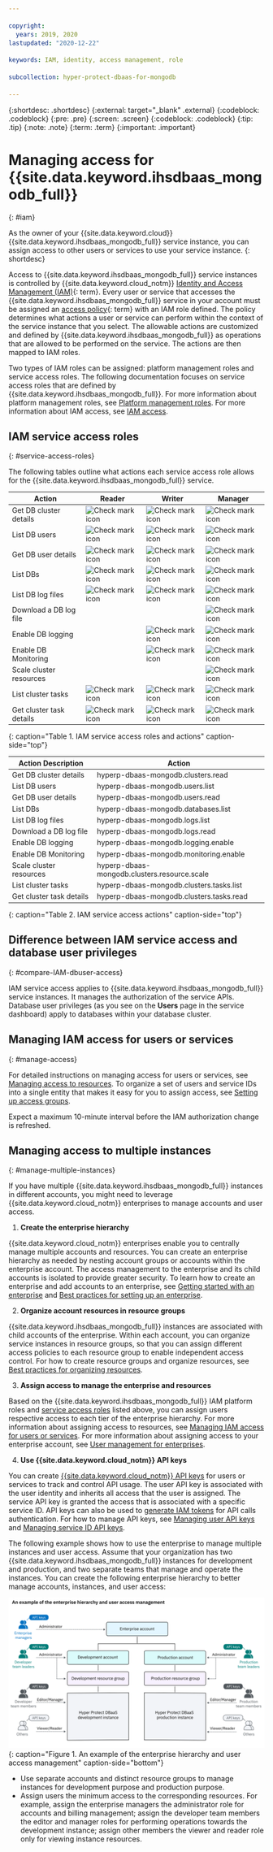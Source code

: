 ```yaml
---

copyright:
  years: 2019, 2020
lastupdated: "2020-12-22"

keywords: IAM, identity, access management, role

subcollection: hyper-protect-dbaas-for-mongodb

---
```


{:shortdesc: .shortdesc}
{:external: target="_blank" .external}
{:codeblock: .codeblock}
{:pre: .pre}
{:screen: .screen}
{:codeblock: .codeblock}
{:tip: .tip}
{:note: .note}
{:term: .term}
{:important: .important}

# Managing access for {{site.data.keyword.ihsdbaas_mongodb_full}}
{: #iam}

As the owner of your {{site.data.keyword.cloud}} {{site.data.keyword.ihsdbaas_mongodb_full}} service instance, you can assign access to other users or services to use your service instance.
{: shortdesc}

Access to {{site.data.keyword.ihsdbaas_mongodb_full}} service instances is controlled by {{site.data.keyword.cloud_notm}} [Identity and Access Management (IAM)](#x7547040){: term}. Every user or service that accesses the {{site.data.keyword.ihsdbaas_mongodb_full}} service in your account must be assigned an [access policy](#x2853407){: term} with an IAM role defined. The policy determines what actions a user or service can perform within the context of the service instance that you select. The allowable actions are customized and defined by {{site.data.keyword.ihsdbaas_mongodb_full}} as operations that are allowed to be performed on the service. The actions are then mapped to IAM roles.

Two types of IAM roles can be assigned: platform management roles and service access roles. The following documentation focuses on service access roles that are defined by {{site.data.keyword.ihsdbaas_mongodb_full}}. For more information about platform management roles, see [Platform management roles](/docs/account?topic=account-userroles#platformroles). For more information about IAM access, see [IAM access](/docs/account?topic=account-userroles).

## IAM service access roles
{: #service-access-roles}

The following tables outline what actions each service access role allows for the {{site.data.keyword.ihsdbaas_mongodb_full}} service.

| Action | Reader | Writer | Manager |
|-----|-----|-----|----|
| Get DB cluster details | ![Check mark icon](../icons/checkmark-icon.svg) | ![Check mark icon](../icons/checkmark-icon.svg) | ![Check mark icon](../icons/checkmark-icon.svg) |
| List DB users | ![Check mark icon](../icons/checkmark-icon.svg) | ![Check mark icon](../icons/checkmark-icon.svg) | ![Check mark icon](../icons/checkmark-icon.svg) |
| Get DB user details | ![Check mark icon](../icons/checkmark-icon.svg) | ![Check mark icon](../icons/checkmark-icon.svg) | ![Check mark icon](../icons/checkmark-icon.svg) |
| List DBs | ![Check mark icon](../icons/checkmark-icon.svg) | ![Check mark icon](../icons/checkmark-icon.svg) | ![Check mark icon](../icons/checkmark-icon.svg) |
| List DB log files | ![Check mark icon](../icons/checkmark-icon.svg) | ![Check mark icon](../icons/checkmark-icon.svg) | ![Check mark icon](../icons/checkmark-icon.svg) |
| Download a DB log file | | | ![Check mark icon](../icons/checkmark-icon.svg) |
| Enable DB logging | | ![Check mark icon](../icons/checkmark-icon.svg) | ![Check mark icon](../icons/checkmark-icon.svg) |
| Enable DB Monitoring | | ![Check mark icon](../icons/checkmark-icon.svg) | ![Check mark icon](../icons/checkmark-icon.svg) |
| Scale cluster resources | | | ![Check mark icon](../icons/checkmark-icon.svg) |
| List cluster tasks | ![Check mark icon](../icons/checkmark-icon.svg) | ![Check mark icon](../icons/checkmark-icon.svg) | ![Check mark icon](../icons/checkmark-icon.svg) |
| Get cluster task details | ![Check mark icon](../icons/checkmark-icon.svg) | ![Check mark icon](../icons/checkmark-icon.svg) | ![Check mark icon](../icons/checkmark-icon.svg) |
{: caption="Table 1. IAM service access roles and actions" caption-side="top"}

| Action Description | Action |
| --- | --- |
| Get DB cluster details | hyperp-dbaas-mongodb.clusters.read |
| List DB users | hyperp-dbaas-mongodb.users.list |
| Get DB user details | hyperp-dbaas-mongodb.users.read |
| List DBs | hyperp-dbaas-mongodb.databases.list |
| List DB log files | hyperp-dbaas-mongodb.logs.list |
| Download a DB log file | hyperp-dbaas-mongodb.logs.read |
| Enable DB logging | hyperp-dbaas-mongodb.logging.enable |
| Enable DB Monitoring| hyperp-dbaas-mongodb.monitoring.enable |
| Scale cluster resources | hyperp-dbaas-mongodb.clusters.resource.scale |
| List cluster tasks | hyperp-dbaas-mongodb.clusters.tasks.list |
| Get cluster task details | hyperp-dbaas-mongodb.clusters.tasks.read |
{: caption="Table 2. IAM service access actions" caption-side="top"}

## Difference between IAM service access and database user privileges
{: #compare-IAM-dbuser-access}

IAM service access applies to {{site.data.keyword.ihsdbaas_mongodb_full}} service instances. It manages the authorization of the service APIs. Database user privileges (as you see on the **Users** page in the service dashboard) apply to databases within your database cluster.

## Managing IAM access for users or services
{: #manage-access}

For detailed instructions on managing access for users or services, see [Managing access to resources](/docs/account?topic=account-assign-access-resources). To organize a set of users and service IDs into a single entity that makes it easy for you to assign access, see [Setting up access groups](/docs/account?topic=account-groups).

Expect a maximum 10-minute interval before the IAM authorization change is refreshed.

## Managing access to multiple instances
{: #manage-multiple-instances}

If you have multiple {{site.data.keyword.ihsdbaas_mongodb_full}} instances in different accounts, you might need to leverage {{site.data.keyword.cloud_notm}} enterprises to manage accounts and user access.

1. **Create the enterprise hierarchy**

  {{site.data.keyword.cloud_notm}} enterprises enable you to centrally manage multiple accounts and resources. You can create an enterprise hierarchy as needed by nesting account groups or accounts within the enterprise account. The access management to the enterprise and its child accounts is isolated to provide greater security. To learn how to create an enterprise and add accounts to an enterprise, see [Getting started with an enterprise](/docs/account?topic=account-enterprise-tutorial) and [Best practices for setting up an enterprise](/docs/account?topic=account-enterprise-best-practices).

2. **Organize account resources in resource groups**

  {{site.data.keyword.ihsdbaas_mongodb_full}} instances are associated with child accounts of the enterprise. Within each account, you can organize service instances in resource groups, so that you can assign different access policies to each resource group to enable independent access control. For how to create resource groups and organize resources, see [Best practices for organizing resources](/docs/account?topic=account-account_setup).

3. **Assign access to manage the enterprise and resources**

  Based on the {{site.data.keyword.ihsdbaas_mongodb_full}} IAM platform roles and [service access roles](#service-access-roles) listed above, you can assign users respective access to each tier of the enterprise hierarchy. For more information about assigning access to resources, see [Managing IAM access for users or services](#manage-access). For more information about assigning access to your enterprise account, see [User management for enterprises](/docs/account?topic=account-enterprise-access).

4. **Use {{site.data.keyword.cloud_notm}} API keys**

  You can create [{{site.data.keyword.cloud_notm}} API keys](/docs/account?topic=account-manapikey) for users or services to track and control API usage. The user API key is associated with the user identity and inherits all access that the user is assigned. The service API key is granted the access that is associated with a specific service ID. API keys can also be used to [generate IAM tokens](/docs/account?topic=account-iamtoken_from_apikey) for API calls authentication. For how to manage API keys, see [Managing user API keys](/docs/account?topic=account-userapikey) and [Managing service ID API keys](/docs/account?topic=account-serviceidapikeys).

The following example shows how to use the enterprise to manage multiple instances and user access. Assume that your organization has two {{site.data.keyword.ihsdbaas_mongodb_full}} instances for development and production, and two separate teams that manage and operate the instances. You can create the following enterprise hierarchy to better manage accounts, instances, and user access:

![An example of the enterprise hierarchy and user access management](/images/enterprise_hierarchy_example.svg "An example of the enterprise hierarchy and user access management"){: caption="Figure 1. An example of the enterprise hierarchy and user access management" caption-side="bottom"}

- Use separate accounts and distinct resource groups to manage instances for development purpose and production purpose.
- Assign users the minimum access to the corresponding resources. For example, assign the enterprise managers the administrator role for accounts and billing management; assign the developer team members the editor and manager roles for performing operations towards the development instance; assign other members the viewer and reader role only for viewing instance resources.
